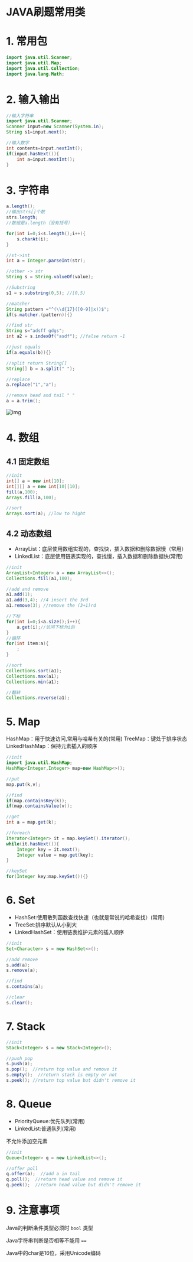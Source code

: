 # JAVA刷题常用类

# 1. 常用包

```java
import java.util.Scanner;
import java.util.Map;
import java.util.Collection;
import java.lang.Math;
```

# 2. 输入输出

```java
//输入字符串
import java.util.Scanner; 
Scanner input=new Scanner(System.in);
String s1=input.next();

//输入数字
int contents=input.nextInt();
if(input.hasNext()){
	int a=input.nextInt();
}
```

# 3. 字符串

```java
a.length();
//输出strs[]个数
strs.length;
//数组是a.length（没有括号）
```

```java
for(int i=0;i<s.length();i++){
	s.charAt(i);
}
```

```java
//st->int
int a = Integer.parseInt(str);

//other -> str
String s = String.valueOf(value);

//Substring
s1 = s.substring(0,5); //[0,5)

//matcher
String pattern ="^(\\d{17}([0-9]|x))$";
if(s.matcher.(pattern)){}

//find str
String s="adsff gdgs";
int a2 = s.indexOf("asdf"); //false return -1

//just equals
if(a.equals(b)){}

//split return String[]
String[] b = a.split(" ");

//replace
a.replace("1","a");

//remove head and tail " "
a = a.trim();
```

![img](E:\lcsprogram\study_doc\Java\images\v2-3c825cbb777ce60f3e1493babfec7b6e_720w.jpg)

# 4. 数组

## 4.1  固定数组

```java
//init
int[] a = new int[10];
int[][] a = new int[10][10];
fill(a,100);
Arrays.fill(a,100);

//sort
Arrays.sort(a); //low to hight
```

## 4.2 动态数组

- ArrayList：底层使用数组实现的，查找快，插入数据和删除数据慢（常用）
- LinkedList：底层使用链表实现的，查找慢，插入数据和删除数据快(常用)

```java
//init
ArrayList<Integer> a = new ArrayList<>();
Collections.fill(a1,100);

//add and remove
a1.add(1);
a1.add(3,4); //4 insert the 3rd
a1.remove(3); //remove the (3+1)rd

//下标
for(int i=0;i<a.size();i++){
	a.get(i);//访问下标为i的
}
//循环
for(int item:a){
	;
}

//sort
Collections.sort(a1);
Collections.max(a1);
Collections.min(a1);

//翻转
Collections.reverse(a1);
```

# 5. Map

HashMap：用于快速访问,常用与哈希有关的(常用)
TreeMap：键处于排序状态
LinkedHashMap：保持元素插入的顺序

```java
//init
import java.util.HashMap;
HashMap<Integer,Integer> map=new HashMap<>();

//put
map.put(k,v);

//find
if(map.containsKey(k));
if(map.containsValue(v));

//get
int a = map.get(k);

//foreach
Iterator<Integer> it = map.keySet().iterator();
while(it.hasNext()){
    Integer key = it.next();
    Integer value = map.get(key);
}

//keySet
for(Integer key:map.keySet()){}
```

# 6. Set

- HashSet:使用散列函数查找快速（也就是常说的哈希查找）(常用)
- TreeSet:排序默认从小到大
- LinkedHashSet：使用链表维护元素的插入顺序

```java
//init
Set<Character> s = new HashSet<>();

//add remove
s.add(a);
s.remove(a);

//find
s.contains(a);

//clear
s.clear();
```

# 7. Stack

```java
//init
Stack<Integer> s = new Stack<Integer>();

//push pop
s.push(a);
s.pop();  //return top value and remove it
s.empty();  //return stack is empty or not
s.peek(); //return top value but didn't remove it
```

# 8. Queue

- PriorityQueue:优先队列(常用)
- LinkedList:普通队列(常用)

不允许添加空元素

```java
//init
Queue<Integer> q = new LinkedList<>();

//offer poll
q.offer(a);  //add a in tail
q.poll();  //return head value and remove it
q.peek();  //return head value but didn't remove it
```

# 9. 注意事项

Java的判断条件类型必须时 `bool` 类型

Java字符串判断是否相等不能用 `==`

Java中的char是16位，采用Unicode编码